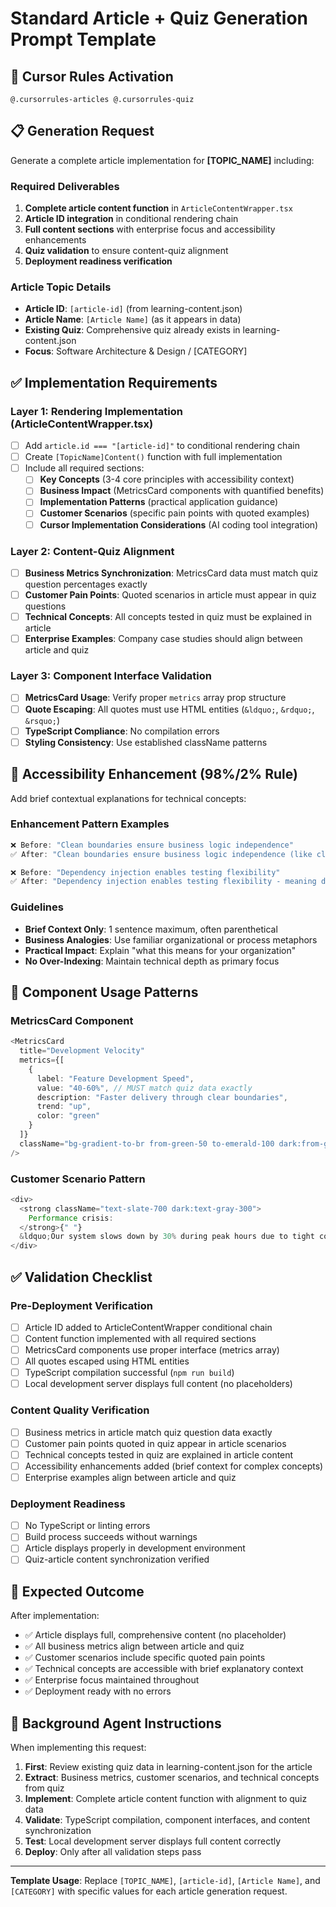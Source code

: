 # Standard Article + Quiz Generation Prompt Template

## 🎯 **Cursor Rules Activation**
```
@.cursorrules-articles @.cursorrules-quiz
```

## 📋 **Generation Request**

Generate a complete article implementation for **[TOPIC_NAME]** including:

### **Required Deliverables**
1. **Complete article content function** in `ArticleContentWrapper.tsx`
2. **Article ID integration** in conditional rendering chain  
3. **Full content sections** with enterprise focus and accessibility enhancements
4. **Quiz validation** to ensure content-quiz alignment
5. **Deployment readiness verification**

### **Article Topic Details**
- **Article ID**: `[article-id]` (from learning-content.json)
- **Article Name**: `[Article Name]` (as it appears in data)
- **Existing Quiz**: Comprehensive quiz already exists in learning-content.json
- **Focus**: Software Architecture & Design / [CATEGORY]

## ✅ **Implementation Requirements**

### **Layer 1: Rendering Implementation (ArticleContentWrapper.tsx)**
- [ ] Add `article.id === "[article-id]"` to conditional rendering chain
- [ ] Create `[TopicName]Content()` function with full implementation
- [ ] Include all required sections:
  - [ ] **Key Concepts** (3-4 core principles with accessibility context)
  - [ ] **Business Impact** (MetricsCard components with quantified benefits)
  - [ ] **Implementation Patterns** (practical application guidance)
  - [ ] **Customer Scenarios** (specific pain points with quoted examples)
  - [ ] **Cursor Implementation Considerations** (AI coding tool integration)

### **Layer 2: Content-Quiz Alignment**
- [ ] **Business Metrics Synchronization**: MetricsCard data must match quiz question percentages exactly
- [ ] **Customer Pain Points**: Quoted scenarios in article must appear in quiz questions
- [ ] **Technical Concepts**: All concepts tested in quiz must be explained in article
- [ ] **Enterprise Examples**: Company case studies should align between article and quiz

### **Layer 3: Component Interface Validation**
- [ ] **MetricsCard Usage**: Verify proper `metrics` array prop structure
- [ ] **Quote Escaping**: All quotes must use HTML entities (`&ldquo;`, `&rdquo;`, `&rsquo;`)
- [ ] **TypeScript Compliance**: No compilation errors
- [ ] **Styling Consistency**: Use established className patterns

## 🎯 **Accessibility Enhancement (98%/2% Rule)**

Add brief contextual explanations for technical concepts:

### **Enhancement Pattern Examples**
```typescript
❌ Before: "Clean boundaries ensure business logic independence"
✅ After: "Clean boundaries ensure business logic independence (like clear departmental responsibilities in an organization - each area can function effectively without being tightly coupled to others)"

❌ Before: "Dependency injection enables testing flexibility"  
✅ After: "Dependency injection enables testing flexibility - meaning developers can easily test individual components without running the entire application infrastructure"
```

### **Guidelines**
- **Brief Context Only**: 1 sentence maximum, often parenthetical
- **Business Analogies**: Use familiar organizational or process metaphors  
- **Practical Impact**: Explain "what this means for your organization"
- **No Over-Indexing**: Maintain technical depth as primary focus

## 🔧 **Component Usage Patterns**

### **MetricsCard Component**
```typescript
<MetricsCard
  title="Development Velocity"
  metrics={[
    {
      label: "Feature Development Speed",
      value: "40-60%", // MUST match quiz data exactly
      description: "Faster delivery through clear boundaries",
      trend: "up",
      color: "green"
    }
  ]}
  className="bg-gradient-to-br from-green-50 to-emerald-100 dark:from-green-950 dark:to-emerald-900"
/>
```

### **Customer Scenario Pattern**
```typescript
<div>
  <strong className="text-slate-700 dark:text-gray-300">
    Performance crisis:
  </strong>{" "}
  &ldquo;Our system slows down by 30% during peak hours due to tight coupling&rdquo;
</div>
```

## ✅ **Validation Checklist**

### **Pre-Deployment Verification**
- [ ] Article ID added to ArticleContentWrapper conditional chain
- [ ] Content function implemented with all required sections
- [ ] MetricsCard components use proper interface (metrics array)
- [ ] All quotes escaped using HTML entities
- [ ] TypeScript compilation successful (`npm run build`)
- [ ] Local development server displays full content (no placeholders)

### **Content Quality Verification**
- [ ] Business metrics in article match quiz question data exactly
- [ ] Customer pain points quoted in quiz appear in article scenarios
- [ ] Technical concepts tested in quiz are explained in article content
- [ ] Accessibility enhancements added (brief context for complex concepts)
- [ ] Enterprise examples align between article and quiz

### **Deployment Readiness**
- [ ] No TypeScript or linting errors
- [ ] Build process succeeds without warnings
- [ ] Article displays properly in development environment
- [ ] Quiz-article content synchronization verified

## 🎯 **Expected Outcome**

After implementation:
- ✅ Article displays full, comprehensive content (no placeholder)
- ✅ All business metrics align between article and quiz
- ✅ Customer scenarios include specific quoted pain points
- ✅ Technical concepts are accessible with brief explanatory context
- ✅ Enterprise focus maintained throughout
- ✅ Deployment ready with no errors

## 🚀 **Background Agent Instructions**

When implementing this request:

1. **First**: Review existing quiz data in learning-content.json for the article
2. **Extract**: Business metrics, customer scenarios, and technical concepts from quiz
3. **Implement**: Complete article content function with alignment to quiz data
4. **Validate**: TypeScript compilation, component interfaces, and content synchronization
5. **Test**: Local development server displays full content correctly
6. **Deploy**: Only after all validation steps pass

---

**Template Usage**: Replace `[TOPIC_NAME]`, `[article-id]`, `[Article Name]`, and `[CATEGORY]` with specific values for each article generation request.